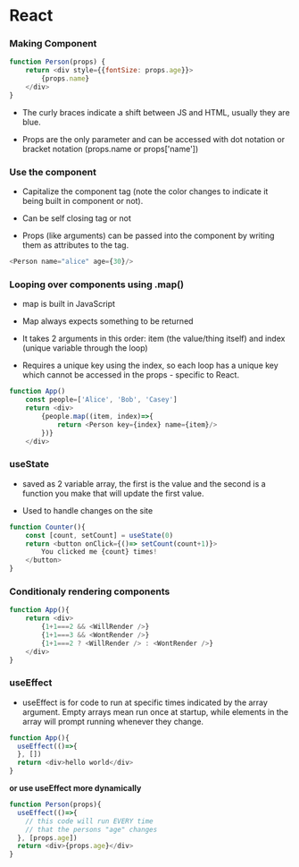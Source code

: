# React

### Making Component

```js
function Person(props) {
    return <div style={{fontSize: props.age}}>
        {props.name}
    </div>
}
```
- The curly braces indicate a shift between JS and HTML, usually they are blue.

- Props are the only parameter and can be accessed with dot notation or bracket notation (props.name or props['name'])

### Use the component
- Capitalize the component tag (note the color changes to indicate it being built in component or not).

- Can be self closing tag or not

- Props (like arguments) can be passed into the component by writing them as attributes to the tag.

```js
<Person name="alice" age={30}/>
```

### Looping over components using .map()

- map is built in JavaScript

- Map always expects something to be returned

- It takes 2 arguments in this order: item (the value/thing itself) and index (unique variable through the loop)

- Requires a unique key using the index, so each loop has a unique key which cannot be accessed in the props - specific to React.

```js
function App()
    const people=['Alice', 'Bob', 'Casey']
    return <div>
        {people.map((item, index)=>{
            return <Person key={index} name={item}/>
        })}
    </div>
```

### useState
- saved as 2 variable array, the first is the value and the second is a function you make that will update the first value.

- Used to handle changes on the site


```js
function Counter(){
    const [count, setCount] = useState(0)
    return <button onClick={()=> setCount(count+1)}>
        You clicked me {count} times!
    </button>
}
```

### Conditionaly rendering components

```js
function App(){
    return <div>
        {1+1===2 && <WillRender />}
        {1+1===3 && <WontRender />}
        {1+1===2 ? <WillRender /> : <WontRender />}
    </div>
}
```

### useEffect
- useEffect is for code to run at specific times indicated by the array argument. Empty arrays mean run once at startup, while elements in the array will prompt running whenever they change.

```js
function App(){
  useEffect(()=>{
  }, [])
  return <div>hello world</div>
}
```

**or use useEffect more dynamically**

```js
function Person(props){
  useEffect(()=>{
    // this code will run EVERY time
    // that the persons "age" changes
  }, [props.age])
  return <div>{props.age}</div>
}
```